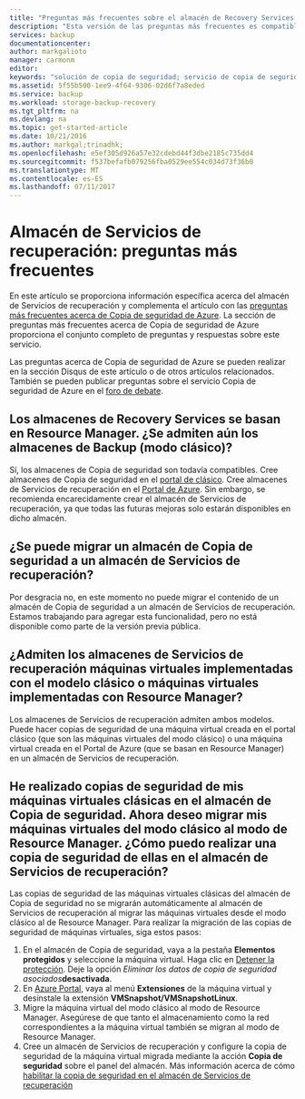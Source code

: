 ```yaml
---
title: "Preguntas más frecuentes sobre el almacén de Recovery Services | Microsoft Docs"
description: "Esta versión de las preguntas más frecuentes es compatible con la versión de vista previa pública del servicio Copia de seguridad de Azure. Respuestas a las preguntas más frecuentes sobre agente de copia de seguridad, copia de seguridad y retención, recuperación, seguridad y otras preguntas comunes sobre la solución de Copia de seguridad de Azure."
services: backup
documentationcenter: 
author: markgalioto
manager: carmonm
editor: 
keywords: "solución de copia de seguridad; servicio de copia de seguridad"
ms.assetid: 5f55b500-1ee9-4f64-9306-02d6f7a8eded
ms.service: backup
ms.workload: storage-backup-recovery
ms.tgt_pltfrm: na
ms.devlang: na
ms.topic: get-started-article
ms.date: 10/21/2016
ms.author: markgal;trinadhk;
ms.openlocfilehash: e5ef305d926a57e32cdebd44f3dbe2185c735dd4
ms.sourcegitcommit: f537befafb079256fba0529ee554c034d73f36b0
ms.translationtype: MT
ms.contentlocale: es-ES
ms.lasthandoff: 07/11/2017
---
```

# <a name="recovery-services-vault---faq"></a>Almacén de Servicios de recuperación: preguntas más frecuentes
En este artículo se proporciona información específica acerca del almacén de Servicios de recuperación y complementa el artículo con las [preguntas más frecuentes acerca de Copia de seguridad de Azure](backup-azure-backup-faq.md). La sección de preguntas más frecuentes acerca de Copia de seguridad de Azure proporciona el conjunto completo de preguntas y respuestas sobre este servicio.  

Las preguntas acerca de Copia de seguridad de Azure se pueden realizar en la sección Disqus de este artículo o de otros artículos relacionados. También se pueden publicar preguntas sobre el servicio Copia de seguridad de Azure en el [foro de debate](https://social.msdn.microsoft.com/forums/azure/home?forum=windowsazureonlinebackup).

## <a name="recovery-services-vaults-are-resource-manager-based-are-backup-vaults-classic-mode-still-supported-br"></a>Los almacenes de Recovery Services se basan en Resource Manager. ¿Se admiten aún los almacenes de Backup (modo clásico)? <br/>
Sí, los almacenes de Copia de seguridad son todavía compatibles. Cree almacenes de Copia de seguridad en el [portal de clásico](https://manage.windowsazure.com). Cree almacenes de Servicios de recuperación en el [Portal de Azure](https://portal.azure.com). Sin embargo, se recomienda encarecidamente crear el almacén de Servicios de recuperación, ya que todas las futuras mejoras solo estarán disponibles en dicho almacén.

## <a name="can-i-migrate-a-backup-vault-to-a-recovery-services-vault-br"></a>¿Se puede migrar un almacén de Copia de seguridad a un almacén de Servicios de recuperación? <br/>
Por desgracia no, en este momento no puede migrar el contenido de un almacén de Copia de seguridad a un almacén de Servicios de recuperación. Estamos trabajando para agregar esta funcionalidad, pero no está disponible como parte de la versión previa pública.

## <a name="do-recovery-services-vaults-support-classic-vms-or-resource-manager-based-vms-br"></a>¿Admiten los almacenes de Servicios de recuperación máquinas virtuales implementadas con el modelo clásico o máquinas virtuales implementadas con Resource Manager? <br/>
Los almacenes de Servicios de recuperación admiten ambos modelos.  Puede hacer copias de seguridad de una máquina virtual creada en el portal clásico (que son las máquinas virtuales del modo clásico) o una máquina virtual creada en el Portal de Azure (que se basan en Resource Manager) en un almacén de Servicios de recuperación.

## <a name="i-have-backed-up-my-classic-vms-in-backup-vault-now-i-want-to-migrate-my-vms-from-classic-mode-to-resource-manager-mode--how-can-i-backup-them-in-recovery-services-vault"></a>He realizado copias de seguridad de mis máquinas virtuales clásicas en el almacén de Copia de seguridad. Ahora deseo migrar mis máquinas virtuales del modo clásico al modo de Resource Manager.  ¿Cómo puedo realizar una copia de seguridad de ellas en el almacén de Servicios de recuperación?
Las copias de seguridad de las máquinas virtuales clásicas del almacén de Copia de seguridad no se migrarán automáticamente al almacén de Servicios de recuperación al migrar las máquinas virtuales desde el modo clásico al de Resource Manager. Para realizar la migración de las copias de seguridad de máquinas virtuales, siga estos pasos:

1. En el almacén de Copia de seguridad, vaya a la pestaña **Elementos protegidos** y seleccione la máquina virtual. Haga clic en [Detener la protección](backup-azure-manage-vms-classic.md#stop-protecting-virtual-machines). Deje la opción *Eliminar los datos de copia de seguridad asociados***desactivada**.
2. En [Azure Portal](https://portal.azure.com), vaya al menú **Extensiones** de la máquina virtual y desinstale la extensión **VMSnapshot/VMSnapshotLinux**.
3. Migre la máquina virtual del modo clásico al modo de Resource Manager. Asegúrese de que tanto el almacenamiento como la red correspondientes a la máquina virtual también se migran al modo de Resource Manager.
4. Cree un almacén de Servicios de recuperación y configure la copia de seguridad de la máquina virtual migrada mediante la acción **Copia de seguridad** sobre el panel del almacén. Más información acerca de cómo [habilitar la copia de seguridad en el almacén de Servicios de recuperación](backup-azure-vms-first-look-arm.md)
